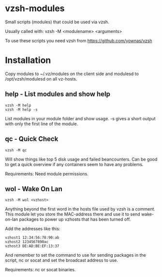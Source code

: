 # vzsh-modules
Small scripts (modules) that could be used via vzsh.

Usually called with: vzsh -M \<modulename\> \<arguments\>

To use these scripts you need vzsh from https://github.com/yownas/vzsh

# Installation

Copy modules to ~/.vz/modules on the client side and modulesd to /opt/vzsh/modulesd on all vz-hosts.

## help - List modules and show help

    vzsh -M help
    vzsh -M help -s

List modules in your module folder and show usage. -s gives a short output with only the first line of the module.

## qc - Quick Check

    vzsh -M qc

Will show things like top 5 disk usage and failed beancounters. Can be good to get a quick overview if any containers seem to have any problems.

Requirements: Need module permissions.

## wol - Wake On Lan

    vzsh -M wol <vzhost>
    
Anything beyond the first word in the hosts file used by vzsh is a comment. This module let you store the
MAC-address there and use it to send wake-on-lan packages to power up vzhosts that has been turned off.

Add the addresses like this:

    vzhost1 12:34:56:78:90:ab
    vzhost2 1234567890ac
    vzhost3 DE:AD:BE:EF:13:37

And remember to set the command to use for sending packages in the script, nc or socat and set the broadcast
address to use.

Requirements: nc or socat binaries.
